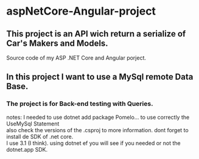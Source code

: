 # aspNetCore-Angular-project
## This project is an API wich return a serialize of Car's Makers and Models.
Source code of my ASP .NET Core and Angular porject.
## In this project I want to use a MySql remote Data Base.
### The project is for Back-end testing with Queries.
notes:
I needed to use dotnet add package Pomelo... to use correctly the UseMySql Statement <br>
also check the versions of the .csproj to more information. dont forget to install de SDK of .net core. <br>
I use 3.1 (I think). using dotnet ef you will see if you needed or not the dotnet.app SDK.
